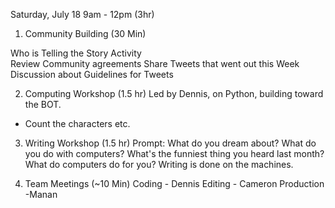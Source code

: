 Saturday, July 18 9am - 12pm (3hr)

1. Community Building (30 Min)

Who is Telling the Story Activity  
Review Community agreements
Share Tweets that went out this Week 
Discussion about Guidelines for Tweets

2. Computing Workshop (1.5 hr)
Led by Dennis, on Python, building toward the BOT.
- Count the characters etc.

3. Writing Workshop (1.5 hr)
Prompt: What do you dream about? What do you do with computers? What's the funniest thing you heard last month? What do computers do for you?
Writing is done on the machines. 

4. Team Meetings (~10 Min) 
Coding - Dennis
Editing - Cameron 
Production -Manan 

